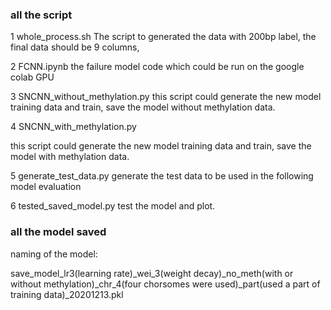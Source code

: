 ### all the script

1 whole_process.sh
The script to generated the data with 200bp label, the final data should be 9 columns,

2 FCNN.ipynb
the failure model code which could be run on the google colab GPU

3 SNCNN_without_methylation.py
this script could generate the new model training data and train, save the model without methylation data.

4 SNCNN_with_methylation.py

this script could generate the new model training data and train, save the model with methylation data.

5 generate_test_data.py
generate the test data to be used in the following model evaluation

6 tested_saved_model.py
test the model and plot.

### all the model saved

naming of the model:

save_model_lr3(learning rate)_wei_3(weight decay)_no_meth(with or without methylation)_chr_4(four chorsomes were used)_part(used a part of training data)_20201213.pkl
